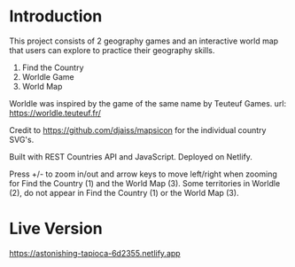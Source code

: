 # Introduction

This project consists of 2 geography games and an interactive world map that users can explore to practice their geography skills.

1. Find the Country
2. Worldle Game
3. World Map

Worldle was inspired by the game of the same name by Teuteuf Games.
url: https://worldle.teuteuf.fr/

Credit to https://github.com/djaiss/mapsicon for the individual country SVG's.

Built with REST Countries API and JavaScript. Deployed on Netlify.

Press +/- to zoom in/out and arrow keys to move left/right when zooming for Find the Country (1) and the World Map (3).
Some territories in Worldle (2), do not appear in Find the Country (1) or the World Map (3).

# Live Version
https://astonishing-tapioca-6d2355.netlify.app
